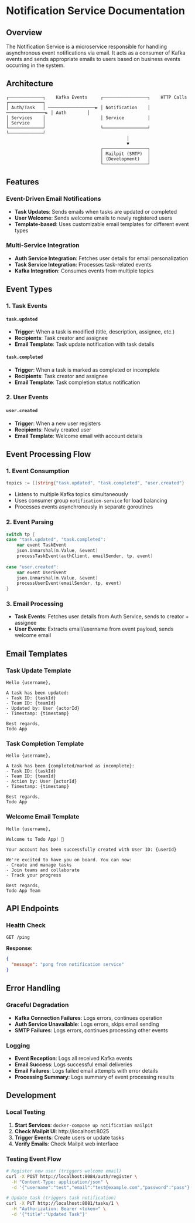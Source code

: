 # Notification Service Documentation

## Overview

The Notification Service is a microservice responsible for handling asynchronous event notifications via email. It acts as a consumer of Kafka events and sends appropriate emails to users based on business events occurring in the system.

## Architecture

```
┌─────────────┐    Kafka Events     ┌─────────────────┐    HTTP Calls     ┌─────────────┐
│ Auth/Task   │ ──────────────────► │ Notification    │ ───────────────► │ Auth        │
│ Services    │                     │ Service         │                   │ Service     │
└─────────────┘                     └─────────────────┘                   └─────────────┘
                                              │
                                              ▼
                                    ┌─────────────────┐
                                    │ Mailpit (SMTP)  │
                                    │ (Development)   │
                                    └─────────────────┘
```

## Features

### Event-Driven Email Notifications
- **Task Updates**: Sends emails when tasks are updated or completed
- **User Welcome**: Sends welcome emails to newly registered users
- **Template-based**: Uses customizable email templates for different event types

### Multi-Service Integration
- **Auth Service Integration**: Fetches user details for email personalization
- **Task Service Integration**: Processes task-related events
- **Kafka Integration**: Consumes events from multiple topics

## Event Types

### 1. Task Events

#### `task.updated`
- **Trigger**: When a task is modified (title, description, assignee, etc.)
- **Recipients**: Task creator and assignee
- **Email Template**: Task update notification with task details

#### `task.completed`
- **Trigger**: When a task is marked as completed or incomplete
- **Recipients**: Task creator and assignee
- **Email Template**: Task completion status notification

### 2. User Events

#### `user.created`
- **Trigger**: When a new user registers
- **Recipients**: Newly created user
- **Email Template**: Welcome email with account details

## Event Processing Flow

### 1. Event Consumption
```go
topics := []string{"task.updated", "task.completed", "user.created"}
```
- Listens to multiple Kafka topics simultaneously
- Uses consumer group `notification-service` for load balancing
- Processes events asynchronously in separate goroutines

### 2. Event Parsing
```go
switch tp {
case "task.updated", "task.completed":
    var event TaskEvent
    json.Unmarshal(m.Value, &event)
    processTaskEvent(authClient, emailSender, tp, event)
    
case "user.created":
    var event UserEvent
    json.Unmarshal(m.Value, &event)
    processUserEvent(emailSender, tp, event)
}
```

### 3. Email Processing
- **Task Events**: Fetches user details from Auth Service, sends to creator + assignee
- **User Events**: Extracts email/username from event payload, sends welcome email

## Email Templates

### Task Update Template
```
Hello {username},

A task has been updated:
- Task ID: {taskId}
- Team ID: {teamId}
- Updated by: User {actorId}
- Timestamp: {timestamp}

Best regards,
Todo App
```

### Task Completion Template
```
Hello {username},

A task has been {completed/marked as incomplete}:
- Task ID: {taskId}
- Team ID: {teamId}
- Action by: User {actorId}
- Timestamp: {timestamp}

Best regards,
Todo App
```

### Welcome Email Template
```
Hello {username},

Welcome to Todo App! 🎉

Your account has been successfully created with User ID: {userId}

We're excited to have you on board. You can now:
- Create and manage tasks
- Join teams and collaborate
- Track your progress

Best regards,
Todo App Team
```


## API Endpoints

### Health Check
```http
GET /ping
```
**Response:**
```json
{
  "message": "pong from notification service"
}
```

## Error Handling

### Graceful Degradation
- **Kafka Connection Failures**: Logs errors, continues operation
- **Auth Service Unavailable**: Logs errors, skips email sending
- **SMTP Failures**: Logs errors, continues processing other events

### Logging
- **Event Reception**: Logs all received Kafka events
- **Email Success**: Logs successful email deliveries
- **Email Failures**: Logs failed email attempts with error details
- **Processing Summary**: Logs summary of event processing results

## Development

### Local Testing
1. **Start Services**: `docker-compose up notification mailpit`
2. **Check Mailpit UI**: http://localhost:8025
3. **Trigger Events**: Create users or update tasks
4. **Verify Emails**: Check Mailpit web interface

### Testing Event Flow
```bash
# Register new user (triggers welcome email)
curl -X POST http://localhost:8084/auth/register \
  -H "Content-Type: application/json" \
  -d '{"username":"test","email":"test@example.com","password":"pass"}'

# Update task (triggers task notification)
curl -X PUT http://localhost:8081/tasks/1 \
  -H "Authorization: Bearer <token>" \
  -d '{"title":"Updated Task"}'
```
